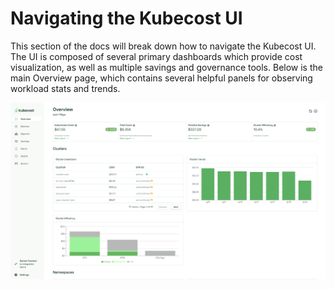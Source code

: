 # Navigating the Kubecost UI

This section of the docs will break down how to navigate the Kubecost UI. The UI is composed of several primary dashboards which provide cost visualization, as well as multiple savings and governance tools. Below is the main Overview page, which contains several helpful panels for observing workload stats and trends.

![Kubecost overview](/images/overview-full.png)
